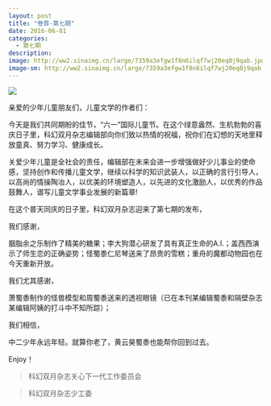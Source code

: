 ```yaml
---
layout: post
title: "卷首-第七期"
date: 2016-06-01
categories:
  - 第七期
description: 
image: http://ww2.sinaimg.cn/large/7359a3efgw1f8n6ilqf7wj20eq0j9qab.jpg
image-sm: http://ww2.sinaimg.cn/large/7359a3efgw1f8n6ilqf7wj20eq0j9qab.jpg
---
```



![](http://ww2.sinaimg.cn/large/7359a3efgw1f8n6ilqf7wj20eq0j9qab.jpg)



亲爱的少年儿童朋友们，儿童文学的作者们：

今天是我们共同期盼的佳节，“六一”国际儿童节。在这个绿意盎然、生机勃勃的喜庆日子里，科幻双月杂志编辑部向你们致以热情的祝福，祝你们在幻想的天地里释放童真、努力学习、健康成长。

关爱少年儿童是全社会的责任，编辑部在未来会进一步增强做好少儿事业的使命感，坚持创作和传播儿童文学，继续以科学的知识武装人，以正确的言行引导人，以高尚的情操陶冶人，以优美的环境塑造人，以先进的文化激励人，以优秀的作品鼓舞人，谱写儿童文学事业发展的新篇章!

在这个普天同庆的日子里，科幻双月杂志迎来了第七期的发布，

我们感谢，

胭脂余之乐制作了精美的糖果；李大狗潜心研发了具有真正生命的A.I.；盖西西演示了师生恋的正确姿势；怪蜀黍仁尼琴送来了昂贵的雪糕；重舟的魔都动物园也在今天重新开放。

我们尤其感谢，

萧蜀黍制作的怪兽模型和周蜀黍送来的透视眼镜（已在本刊某编辑蜀黍和隔壁杂志某编辑阿姨的打斗中不知所踪）；

我们相信，

中二少年永远年轻。就算你老了，黄云昊蜀黍也能帮你回到过去。

Enjoy！

> 科幻双月杂志关心下一代工作委员会

> 科幻双月杂志少工委